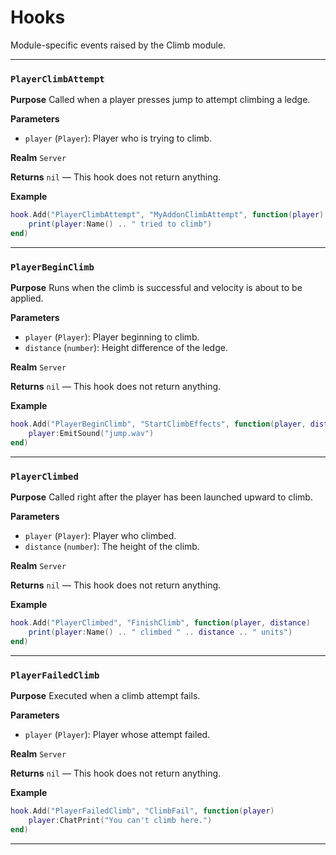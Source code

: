 # Hooks
Module-specific events raised by the Climb module.

---
### `PlayerClimbAttempt`

**Purpose**
Called when a player presses jump to attempt climbing a ledge.

**Parameters**
* `player` (`Player`): Player who is trying to climb.

**Realm**
`Server`

**Returns**
`nil` — This hook does not return anything.

**Example**
```lua
hook.Add("PlayerClimbAttempt", "MyAddonClimbAttempt", function(player)
    print(player:Name() .. " tried to climb")
end)
```

---

### `PlayerBeginClimb`

**Purpose**
Runs when the climb is successful and velocity is about to be applied.

**Parameters**
* `player` (`Player`): Player beginning to climb.
* `distance` (`number`): Height difference of the ledge.

**Realm**
`Server`

**Returns**
`nil` — This hook does not return anything.

**Example**
```lua
hook.Add("PlayerBeginClimb", "StartClimbEffects", function(player, distance)
    player:EmitSound("jump.wav")
end)
```

---

### `PlayerClimbed`

**Purpose**
Called right after the player has been launched upward to climb.

**Parameters**
* `player` (`Player`): Player who climbed.
* `distance` (`number`): The height of the climb.

**Realm**
`Server`

**Returns**
`nil` — This hook does not return anything.

**Example**
```lua
hook.Add("PlayerClimbed", "FinishClimb", function(player, distance)
    print(player:Name() .. " climbed " .. distance .. " units")
end)
```

---

### `PlayerFailedClimb`

**Purpose**
Executed when a climb attempt fails.

**Parameters**
* `player` (`Player`): Player whose attempt failed.

**Realm**
`Server`

**Returns**
`nil` — This hook does not return anything.

**Example**
```lua
hook.Add("PlayerFailedClimb", "ClimbFail", function(player)
    player:ChatPrint("You can't climb here.")
end)
```
---
